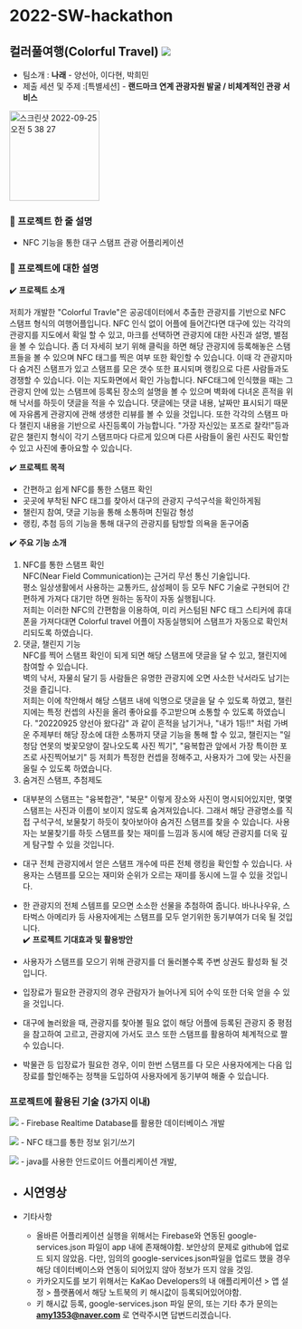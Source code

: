 # 2022-SW-hackathon
## 컬러풀여행(Colorful Travel) <a href="https://github.com/yang1318/2022-SW-hackathon"><img src="https://img.shields.io/badge/GitHub-000000?style=flat-square&logo=GitHub&logoColor=white"/></a>
- 팀소개 : **나래** - 양선아, 이다현, 박희민
- 제출 세션 및 주제 :[특별세션] - **랜드마크 연계 관광자원 발굴 / 비체계적인 관광 서비스**

<img width="159" alt="스크린샷 2022-09-25 오전 5 38 27" src="https://user-images.githubusercontent.com/63386322/192128210-20db1391-411c-4322-bd35-79953db7bf17.png">

  
### 🌈 프로젝트 한 줄 설명
  - NFC 기능을 통한 대구 스탬프 관광 어플리케이션
### 🌈 프로젝트에 대한 설명
 ✔️ **프로젝트 소개**
  
   저희가 개발한 "Colorful Travle"은 공공데이터에서 추출한 관광지를 기반으로 NFC 스탬프 형식의 여행어플입니다. NFC 인식 없이 어플에 들어간다면 대구에 있는 각각의 관광지를 지도에서 확일 할 수 있고, 마크를 선택하면 관광지에 대한 사진과 설명, 별점을 볼 수 있습니다. 좀 더 자세히 보기 위해 클릭을 하면 해당 관광지에 등록해놓은 스탬프들을 볼 수 있으며 NFC 태그를 찍은 여부 또한 확인할 수 있습니다. 이때 각 관광지마다 숨겨진 스탬프가 있고 스탬프를 모은 갯수 또한 표시되며 랭킹으로 다른 사람들과도 경쟁할 수 있습니다. 이는 지도화면에서 확인 가능합니다.
   NFC태그에 인식했을 때는 그 관광지 안에 있는 스탬프에 등록된 장소의 설명을 볼 수 있으며 벽화에 다녀온 흔적을 위해 낙서를 하듯이 댓글을 적을 수 있습니다. 댓글에는 댓글 내용, 날짜만 표시되기 때문에 자유롭게 관광지에 관해 생생한 리뷰를 볼 수 있을 것입니다. 또한 각각의 스탬프 마다 챌린지 내용을 기반으로 사진등록이 가능합니다. "가장 자신있는 포즈로 찰칵!"등과 같은 챌린지 형식이 각기 스탬프마다 다르게 있으며 다른 사람들이 올린 사진도 확인할 수 있고 사진에 좋아요할 수 있습니다.
   

 ✔️ **프로젝트 목적**

  - 간편하고 쉽게 NFC를 통한 스탬프 확인
  - 곳곳에 부착된 NFC 태그를 찾아서 대구의 관광지 구석구석을 확인하게됨
  - 챌린지 참여, 댓글 기능을 통해 소통하며 친밀감 형성
  - 랭킹, 추첨 등의 기능을 통해 대구의 관광지를 탐방할 의욕을 돋구어줌
  
 ✔️ **주요 기능 소개**

  1) NFC를 통한 스탬프 확인<br>
  NFC(Near Field Communication)는 근거리 무선 통신 기술입니다.<br>
  평소 일상생활에서 사용하는 교통카드, 삼성페이 등 모두 NFC 기술로 구현되어 간편하게 가져다 대기만 하면 원하는 동작이 자동 실행됩니다.<br>
  저희는 이러한 NFC의 간편함을 이용하여, 미리 커스텀된 NFC 태그 스티커에 휴대폰을 가져다대면 Colorful travel 어플이 자동실행되어 스탬프가 자동으로 확인처리되도록 하였습니다.<br>  
  2) 댓글, 챌린지 기능<br>
  NFC를 찍어 스탬프 확인이 되게 되면 해당 스탬프에 댓글을 달 수 있고, 챌린지에 참여할 수 있습니다.<br>
  벽의 낙서, 자물쇠 달기 등 사람들은 유명한 관광지에 오면 사소한 낙서라도 남기는 것을 즐깁니다.<br>
  저희는 이에 착안해서 해당 스탬프 내에 익명으로 댓글을 달 수 있도록 하였고, 챌린지에는 특정 컨셉의 사진을 올려 좋아요를 주고받으며 소통할 수 있도록 하였습니다. "20220925 양선아 왔다감" 과 같이 흔적을 남기거나, "내가 1등!!" 처럼 가벼운 주제부터 해당 장소에 대한 소통까지 댓글 기능을 통해 할 수 있고, 챌린지는 "일청담 연못의 벚꽃모양이 잘나오도록 사진 찍기", "융복합관 앞에서 가장 특이한 포즈로 사진찍어보기" 등 저희가 특정한 컨셉을 정해주고, 사용자가 그에 맞는 사진을 올릴 수 있도록 하였습니다.<br>
  3) 숨겨진 스탬프, 추첨제도<br>
  - 대부분의 스탬프는 "융복합관", "북문" 이렇게 장소와 사진이 명시되어있지만, 몇몇 스탬프는 사진과 이름이 보이지 않도록 숨겨져있습니다. 그래서 해당 관광명소를 직접 구석구석, 보물찾기 하듯이 찾아보아야 숨겨진 스탬프를 찾을 수 있습니다. 사용자는 보물찾기를 하듯 스탬프를 찾는 재미를 느낌과 동시에 해당 관광지를 더욱 깊게 탐구할 수 있을 것입니다.<br>
  - 대구 전체 관광지에서 얻은 스탬프 개수에 따른 전체 랭킹을 확인할 수 있습니다. 사용자는 스탬프를 모으는 재미와 순위가 오르는 재미를 동시에 느낄 수 있을 것입니다.<br>
  - 한 관광지의 전체 스템프를 모으면 소소한 선물을 추첨하여 줍니다. 바나나우유, 스타벅스 아메리카 등 사용자에게는 스탬프를 모두 얻기위한 동기부여가 더욱 될 것입니다.<br>
 ✔️ **프로젝트 기대효과 및 활용방안**

  - 사용자가 스탬프를 모으기 위해 관광지를 더 둘러볼수록 주변 상권도 활성화 될 것입니다.<br>
  - 입장료가 필요한 관광지의 경우 관람자가 늘어나게 되어 수익 또한 더욱 얻을 수 있을 것입니다.<br>
  - 대구에 놀러왔을 때, 관광지를 찾아볼 필요 없이 해당 어플에 등록된 관광지 중 평점을 참고하여 고르고, 관광지에 가서도 코스 또한 스탬프를 활용하여 체계적으로 짤 수 있습니다.<br>
  - 박물관 등 입장료가 필요한 경우, 이미 한번 스탬프를 다 모은 사용자에게는 다음 입장료를 할인해주는 정책을 도입하여 사용자에게 동기부여 해줄 수 있습니다.<br>

### 프로젝트에 활용된 기술 (3가지 이내)

<img src="https://img.shields.io/badge/Firebase-FFCA28?style=flat-square&logo=firebase&logoColor=white"/> - Firebase Realtime Database를 활용한 데이터베이스 개발

<img src="https://img.shields.io/badge/NFC-000080?style=flat-square&logo=NFC&logoColor=white"/> - NFC 태그를 통한 정보 읽기/쓰기

<img src="https://img.shields.io/badge/AndroidStudio-0c70f2?style=flat-square&logo=AndroidStudio&logoColor=92b8b1"/> - java를 사용한 안드로이드 어플리케이션 개발,

- 시연영상
  -
  
- 기타사항
  - 올바른 어플리케이션 실행을 위해서는 Firebase와 연동된 google-services.json 파일이 app 내에 존재해야함. 보안상의 문제로 github에 업로드 되지 않았음. 다만, 임의의 google-services.json파일을 업로드 했을 경우 해당 데이터베이스와 연동이 되어있지 않아 정보가 뜨지 않을 것임.
  - 카카오지도를 보기 위해서는 KaKao Developers의 내 애플리케이션 > 앱 설정 > 플랫폼에서 해당 노트북의 키 해시값이 등록되어있어야함.
  - 키 해시값 등록, google-services.json 파일 문의, 또는 기타 추가 문의는 **amy1353@naver.com** 로 연락주시면 답변드리겠습니다.
